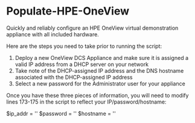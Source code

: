 # Populate-HPE-OneView
Quickly and reliably configure an HPE OneView virtual demonstration appliance with all included hardware.

Here are the steps you need to take prior to running the script:

1)	Deploy a new OneView DCS Appliance and make sure it is assigned a valid IP address from a DHCP server on your network
2)	Take note of the DHCP-assigned IP address and the DNS hostname associated with the DHCP-assigned IP address
3)	Select a new password for the Administrator user for your appliance 

Once you have these three pieces of information, you will need to modify lines 173-175 in the script to reflect your IP/password/hostname:

$ip_addr  = '<DHCP IP Address assigned to DCS appliance>'
$password = '<New Administrator Password>'
$hostname = '<Hostname associated with DHCP IP Address of the DCS appliance>'

